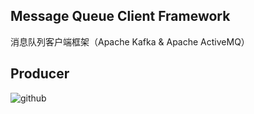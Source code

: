 ## Message Queue Client Framework

  消息队列客户端框架（Apache Kafka &amp; Apache ActiveMQ）
  
## Producer

![github](https://github.com/DarkPhoenixs/messagequeue-framework/blob/master/uml/producer.jpg "github")  
